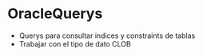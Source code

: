 # OracleQuerys
- Querys para consultar indices y constraints de tablas
- Trabajar con el tipo de dato CLOB
